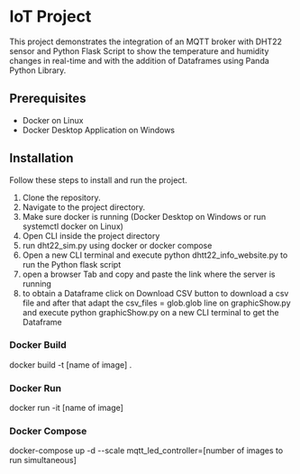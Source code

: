 # IoT Project

This project demonstrates the integration of an MQTT broker with DHT22 sensor and Python Flask Script to show the temperature and humidity changes in real-time
and with the addition of Dataframes using Panda Python Library.

## Prerequisites

- Docker on Linux
- Docker Desktop Application on Windows

## Installation

Follow these steps to install and run the project.

1. Clone the repository.
2. Navigate to the project directory.
3. Make sure docker is running (Docker Desktop on Windows or run systemctl docker on Linux)
4. Open CLI inside the project directory
5. run dht22_sim.py using docker or docker compose
6. Open a new CLI terminal and execute python dhtt22_info_website.py to run the Python flask script
7. open a browser Tab and copy and paste the link where the server is running
8. to obtain a Dataframe click on Download CSV button to download a csv file and after that adapt the csv_files = glob.glob  line on graphicShow.py
   and execute python graphicShow.py on a new CLI terminal to get the Dataframe 

### Docker Build

docker build -t [name of image] .

### Docker Run

docker run -it [name of image]

### Docker Compose

docker-compose up -d --scale mqtt_led_controller=[number of images to run simultaneous]




